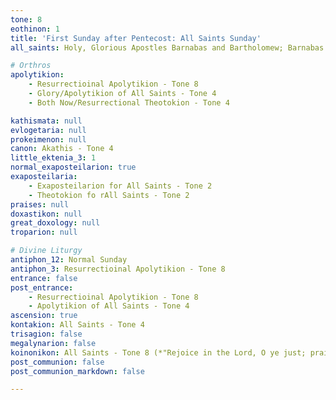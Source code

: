 ```yaml
---
tone: 8
eothinon: 1
title: 'First Sunday after Pentecost: All Saints Sunday'
all_saints: Holy, Glorious Apostles Barnabas and Bartholomew; Barnabas of Basa in Cyprus and Barnabas of Vetluga; commemoration of the appearance of the Archangel Gabriel to a monk on Athos and the revelation of the hymn "It is truly meet"

# Orthros
apolytikion:
    - Resurrectioinal Apolytikion - Tone 8
    - Glory/Apolytikion of All Saints - Tone 4
    - Both Now/Resurrectional Theotokion - Tone 4

kathismata: null
evlogetaria: null
prokeimenon: null
canon: Akathis - Tone 4
little_ektenia_3: 1
normal_exaposteilarion: true
exaposteilaria:
    - Exaposteilarion for All Saints - Tone 2
    - Theotokion fo rAll Saints - Tone 2
praises: null
doxastikon: null
great_doxology: null
troparion: null

# Divine Liturgy
antiphon_12: Normal Sunday
antiphon_3: Resurrectioinal Apolytikion - Tone 8
entrance: false
post_entrance:
    - Resurrectioinal Apolytikion - Tone 8
    - Apolytikion of All Saints - Tone 4
ascension: true
kontakion: All Saints - Tone 4
trisagion: false
megalynarion: false
koinonikon: All Saints - Tone 8 (*"Rejoice in the Lord, O ye just; praise becometh the upright"*)
post_communion: false
post_communion_markdown: false

---
```



